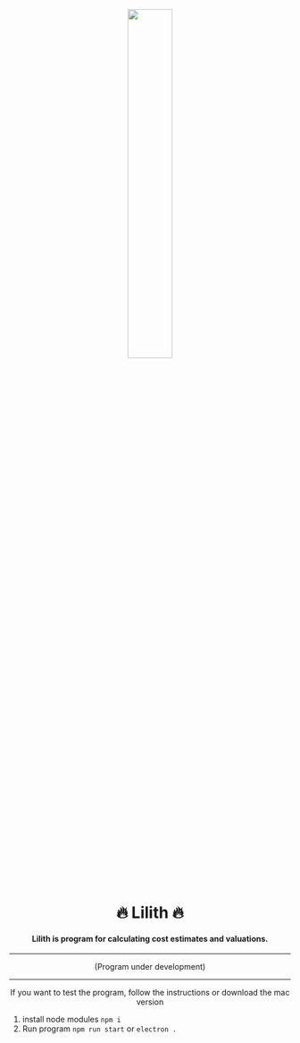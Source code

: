 
<div align="center">    
	<img src="https://raw.githubusercontent.com/MakotoDesigner/Lilith/master/public/assets/img/Lilith_logo.png" width="40%">
	<h1>🔥 Lilith 🔥</h1>
	<h4>Lilith is program for calculating cost estimates and valuations.</h4>
	<hr>
	<p>(Program under development)</p>
	<hr>
	<p>If you want to test the program, follow the instructions or download the mac version</p>
</div>

1. install node modules
	`npm i`
2. Run program
	`npm run start` or `electron .`
